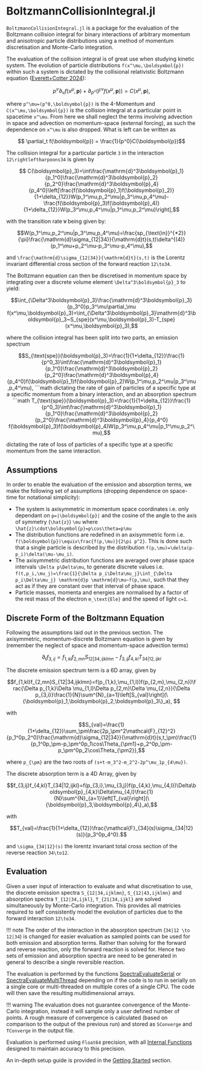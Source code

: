 # BoltzmannCollisionIntegral.jl

`BoltzmannCollisionIntegral.jl` is a package for the evaluation of the Boltzmann collision integral for binary interactions of arbitrary momentum and anisotropic particle distributions using a method of momentum discretisation and Monte-Carlo integration. 

The evaluation of the collision integral is of great use when studying kinetic system. The evolution of particle distributions ``f(x^\mu,\boldsymbol{p})`` within such a system is dictated by the collisional relativistic Boltzmann equation ([Everett+Cotter 2024](https://doi.org/10.1093/rasti/rzae036)):
```math
p^\nu\partial_\nu f(x^\mu,\boldsymbol{p})+\partial_{p^\nu}\left(F^\nu f(x^\mu,\boldsymbol{p})\right)=C(x^\mu,\boldsymbol{p}),
```
where ``p^\mu=(p^0,\boldsymbol{p})`` is the 4-Momentum and ``C(x^\mu,\boldsymbol{p})`` is the collision integral at a particular point in spacetime ``x^\mu``. From here we shall neglect the terms involving advection in space and advection on momentum-space (external forcing), as such the dependence on ``x^\mu`` is also dropped. What is left can be written as 
```math
    \partial_t f(\boldsymbol{p}) = \frac{1}{p^0}C(\boldsymbol{p})
```
The collision integral for a particular particle ``3`` in the interaction ``12\rightleftharpoons34`` is given by 
```math
    C(\boldsymbol{p}_3)=\int\frac{\mathrm{d}^3\boldsymbol{p}_1}{p_1^0}\frac{\mathrm{d}^3\boldsymbol{p}_2}{p_2^0}\frac{\mathrm{d}^3\boldsymbol{p}_4}{p_4^0}\left[\frac{f(\boldsymbol{p}_1)f(\boldsymbol{p}_2)}{1+\delta_{12}}W(p_1^\mu,p_2^\mu|p_3^\mu,p_4^\mu)- \frac{f(\boldsymbol{p}_3)f(\boldsymbol{p}_4)}{1+\delta_{12}}W(p_3^\mu,p_4^\mu|p_1^\mu,p_2^\mu)\right],
```
with the transition rate ``W`` being given by:
```math
W(p_1^\mu,p_2^\mu|p_3^\mu,p_4^\mu)=\frac{sp_{\text{in}}^{*2}}{\pi}\frac{\mathrm{d}\sigma_{12|34}}{\mathrm{d}t}(s,t)\delta^{(4)}(p_1^\mu+p_2^\mu-p_3^\mu-p_4^\mu),
```
and ``\frac{\mathrm{d}\sigma_{12|34}}{\mathrm{d}t}(s,t)`` is the Lorentz invariant differential cross section of the forward reaction ``12\to34``.

The Boltzmann equation can then be discretised in momentum space by integrating over a discrete volume element ``\Delta^3\boldsymbol{p}_3`` to yield: 
```math 
\int_{\Delta^3\boldsymbol{p}_3}\frac{\mathrm{d}^3\boldsymbol{p}_3}{p_3^0}p_3^\mu\partial_\mu f(x^\mu,\boldsymbol{p}_3)=\int_{\Delta^3\boldsymbol{p}_3}\mathrm{d}^3\boldsymbol{p}_3~S_{spe}(x^\mu,\boldsymbol{p}_3)-T_{spe}(x^\mu,\boldsymbol{p}_3),
```
where the collision integral has been split into two parts, an emission spectrum
```math
S_{\text{spe}}(\boldsymbol{p}_3)=\frac{1}{1+\delta_{12}}\frac{1}{p^0_3}\int\frac{\mathrm{d}^3\boldsymbol{p}_1}{p_1^0}\frac{\mathrm{d}^3\boldsymbol{p}_2}{p_2^0}\frac{\mathrm{d}^3\boldsymbol{p}_4}{p_4^0}f(\boldsymbol{p}_1)f(\boldsymbol{p}_2)W(p_1^\mu,p_2^\mu|p_3^\mu,p_4^\mu),
```math
dictating the rate of gain of particles of a specific type at a specific momentum from a binary interaction, and an absorption spectrum 
```math
T_{\text{spe}}(\boldsymbol{p}_3)=\frac{1}{1+\delta_{12}}\frac{1}{p^0_3}\int\frac{\mathrm{d}^3\boldsymbol{p}_1}{p_1^0}\frac{\mathrm{d}^3\boldsymbol{p}_2}{p_2^0}\frac{\mathrm{d}^3\boldsymbol{p}_4}{p_4^0} f(\boldsymbol{p}_3)f(\boldsymbol{p}_4)W(p_3^\mu,p_4^\mu|p_1^\mu,p_2^\mu),
```
dictating the rate of loss of particles of a specific type at a specific momentum from the same interaction.

## Assumptions
In order to enable the evaluation of the emission and absorption terms, we make the following set of assumptions (dropping dependence on space-time for notational simplicity):  
- The system is axisymmetric in momentum space coordinates i.e. only dependant on ``p=|\boldsymbol{p}|`` and the cosine of the angle to the axis of symmetry (``\hat{z}``) ``\mu`` where ``\hat{z}\cdot\boldsymbol{p}=p\cos\theta=p\mu`` 
- The distribution functions are redefined in an axisymmetric form i.e. ``f(\boldsymbol{p})\equiv\frac{f(p,\mu)}{2\pi p^2}``. This is done such that a single particle is described by the distribution ``f(p,\mu)=\delta(p-p_i)\delta(\mu-\mu_i)``.
- The axisymmetric distribution functions are averaged over phase space intervals ``\Delta p\Delta\mu``, to generate discrete values i.e. ``f(t,p_i,\mu_j)=\frac{1}{\Delta p_i\Delta\mu_j}\int_{\Delta p_i\Delta\mu_j} \mathrm{d}p \mathrm{d}\mu~f(p,\mu)``, such that they act as if they are constant over that interval of phase space.  
- Particle masses, momenta and energies are normalised by a factor of the rest mass of the electron ``m_\text{Ele}`` and the speed of light ``c=1``.

## Discrete Form of the Boltzmann Equation
Following the assumptions laid out in the previous section. The axisymmetric, momentum-discrete Boltzmann equation is given by (remember the neglect of space and momentum-space advection terms)
```math
\partial_t f_{3,ij}=f_{1,kl}f_{2,mn}S_{12|34,ijklmn}-f_{3,ij}f_{4,kl}T_{34|12,ijkl}
```
The discrete emission spectrum term is a 6D array, given by
```math
f_{1,kl}f_{2,mn}S_{12|34,ijklmn}=f(p_{1,k},\mu_{1,l})f(p_{2,m},\mu_{2,n})\frac{\Delta p_{1,k}\Delta \mu_{1,l}\Delta p_{2,m}\Delta \mu_{2,n}}{\Delta p_{3,i}}\frac{1}{N}\sum^{N}_{a=1}\left[S_{val}\right](\{\boldsymbol{p}_1,\boldsymbol{p}_2,\boldsymbol{p}_3\}_a), 
```
with 
```math
S_{val}=\frac{1}{1+\delta_{12}}\sum_\pm\frac{2p_\pm^2\mathcal{F}_{12}^2}{p_1^0p_2^0}\frac{\mathrm{d}\sigma_{12|34}}{\mathrm{d}t}(s,t_\pm)\frac{1}{p_1^0p_\pm-p_\pm^0p_1\cos\Theta_{\pm1}+p_2^0p_\pm-p_\pm^0p_2\cos\Theta_{\pm2}},
```
where ``p_{\pm}`` are the two roots of ``(s+t-m_3^2-m_2^2-2p^\mu_1p_{4\mu})``. 

The discrete absorption term is a 4D Array, given by
```math
f_{3,ij}f_{4,kl}T_{34|12,ijkl}=f(p_{3,i},\mu_{3,j})f(p_{4,k},\mu_{4,l})\Delta\boldsymbol{p}_{4,k}\Delta\mu_{4,l}\frac{1}{N}\sum^{N}_{a=1}\left[T_{val}\right](\{\boldsymbol{p}_3,\boldsymbol{p}_4\}_a),
```
with
```math
T_{val}=\frac{1}{1+\delta_{12}}\frac{\mathcal{F}_{34}(s)\sigma_{34|12}(s)}{p_3^0p_4^0}.
```
and ``\sigma_{34|12}(s)`` the lorentz invariant total cross section of the reverse reaction ``34\to12``.

## Evaluation
Given a user input of interaction to evaluate and what discretisation to use, the discrete emission spectra ``S_{12|34,ijklmn}``, ``S_{12|43,ijklmn}`` and absorption spectra ``T_{12|34,ijkl}``, ``T_{21|34,ijkl}`` are solved simultaneously by Monte-Carlo integration. This provides all matricies required to self consistently model the evolution of particles due to the forward interaction ``12\to34``. 

!!! note
    The order of the interaction in the absorption spectrum (``34|12 \to 12|34``) is changed for easier evaluation as sampled points can be used for both emission and absorption terms. Rather than solving for the forward and reverse reaction, only the forward reaction is solved for. Hence two sets of emission and absorption spectra are need to be generated in general to describe a single reversible reaction.  

The evaluation is performed by the functions [SpectraEvaluateSerial](@ref) or [SpectraEvaluateMultiThread](@ref) depending on if the code is to run in serially on a single core or multi-threaded on multiple cores of a single CPU. The code will then save the resulting multidimensional arrays.

!!! warning 
    The evaluation does not guarantee convergence of the Monte-Carlo integration, instead it will sample only a user defined number of points. A rough measure of convergence is calculated (based on comparison to the output of the previous run) and stored as `SConverge` and `TConverge` in the output file.

Evaluation is performed using `Float64` precision, with all [Internal Functions](@ref) designed to maintain accuracy to this precision.

An in-depth setup guide is provided in the [Getting Started](@ref) section.  